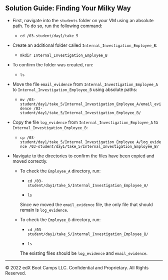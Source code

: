 ## Solution Guide: Finding Your Milky Way

- First, navigate into the `students` folder on your VM using an absolute path. To do so, run the following command:

  - `cd /03-student/day1/take_5`

- Create an additional folder called `Internal_Investigation_Employee_B`:
   - `mkdir Internal_Investigation_Employee_B`
    
-  To confirm the folder was created, run:
      - `ls`
          
- Move the file `email_evidence` from `Internal_Investigation_Employee_A` to `Internal_Investigation_Employee_B` using absolute paths:
  - `mv /03-student/day1/take_5/Internal_Investigation_Employee_A/email_evidence /03-student/day1/take_5/Internal_Investigation_Employee_B/`

- Copy the file `log_evidence` from `Internal_Investigation_Employee_A` to `Internal_Investigation_Employee_B`:

  - `cp /03-student/day1/take_5/Internal_Investigation_Employee_A/log_evidence /03-student/day1/take_5/Internal_Investigation_Employee_B/`
    
- Navigate to the directories to confirm the files have been copied and moved correctly.

  - To check the `Employee_A` directory, run: 

    - `cd /03-student/day1/take_5/Internal_Investigation_Employee_A/`

    -  `ls`
        
    Since we moved the `email_evidence` file, the only file that should remain is `log_evidence`. 
           
  - To check the `Employee_B` directory, run: 
      - `cd /03-student/day1/take_5/Internal_Investigation_Employee_B/`
      
      - `ls`

    The existing files should be `log_evidence` and `email_evidence`.

--- 
© 2022 edX Boot Camps LLC. Confidential and Proprietary. All Rights Reserved.
